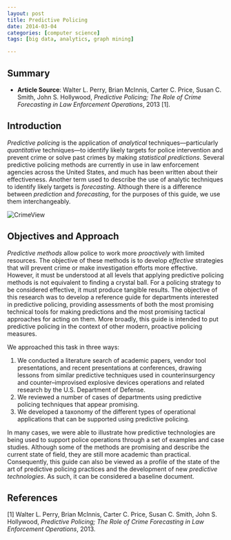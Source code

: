 ```yaml
---
layout: post
title: Predictive Policing
date: 2014-03-04
categories: [computer science]
tags: [big data, analytics, graph mining]

---
```


Summary
---
* **Article Source**: Walter L. Perry, Brian McInnis, Carter C. Price, Susan C. Smith, John S. Hollywood, *Predictive Policing; The Role of Crime Forecasting in Law Enforcement Operations*, 2013 [1].


Introduction
---

*Predictive policing* is the application of *analytical* techniques—particularly *quantitative* techniques—to identify likely targets for police intervention and prevent crime or solve past crimes by making *statistical predictions*. Several predictive policing methods are currently in use in law enforcement agencies across the United States, and much has been written about their effectiveness. Another term used to describe the use of analytic techniques to identify likely targets is *forecasting*. Although there is a difference between *prediction* and *forecasting*, for the purposes of this guide, we use them interchangeably.

![CrimeView](http://sungsoo.github.com/images/omega_dashboard_silverlight_image_new.png)

Objectives and Approach
---*Predictive methods* allow police to work more *proactively* with limited resources. The objective of these methods is to develop *effective* strategies that will prevent crime or make investigation efforts more effective. However, it must be understood at all levels that applying predictive policing methods is not equivalent to finding a crystal ball. For a policing strategy to be considered effective, it must produce tangible results. The objective of this research was to develop a reference guide for departments interested in predictive policing, providing assessments of both the most promising technical tools for making predictions and the most promising tactical approaches for acting on them. More broadly, this guide is intended to put predictive policing in the context of other modern, proactive policing measures.
We approached this task in three ways:
1. We conducted a literature search of academic papers, vendor tool presentations, and recent presentations at conferences, drawing lessons from similar predictive techniques used in counterinsurgency and counter–improvised explosive devicesoperations and related research by the U.S. Department of Defense.2. We reviewed a number of cases of departments using predictive policing techniques that appear promising.3. We developed a taxonomy of the different types of operational applications thatcan be supported using predictive policing.
In many cases, we were able to illustrate how predictive technologies are beingused to support police operations through a set of examples and case studies. Although some of the methods are promising and describe the current state of field, they are still more academic than practical. Consequently, this guide can also be viewed as a profile of the state of the art of predictive policing practices and the development of new *predictive technologies*. As such, it can be considered a baseline document.
References
---
[1] Walter L. Perry, Brian McInnis, Carter C. Price, Susan C. Smith, John S. Hollywood, *Predictive Policing; The Role of Crime Forecasting in Law Enforcement Operations*, 2013.
